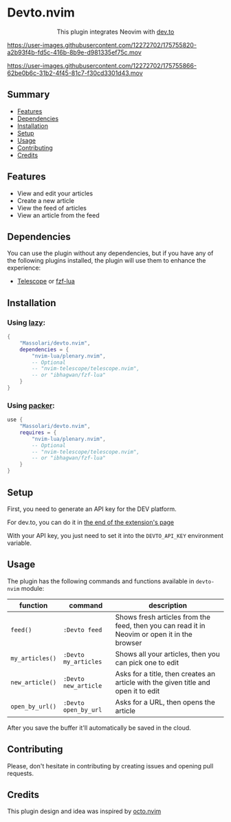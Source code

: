 # Devto.nvim

<p align="center">This plugin integrates Neovim with <a href="https://dev.to">dev.to</a></p>

https://user-images.githubusercontent.com/12272702/175755820-a2b93f4b-fd5c-416b-8b9e-d981335ef75c.mov

https://user-images.githubusercontent.com/12272702/175755866-62be0b6c-31b2-4f45-81c7-f30cd3301d43.mov

## Summary

- [Features](#features)
- [Dependencies](#dependencies)
- [Installation](#installation)
- [Setup](#setup)
- [Usage](#usage)
- [Contributing](#contributing)
- [Credits](#credits)

## Features

- View and edit your articles
- Create a new article
- View the feed of articles
- View an article from the feed

## Dependencies

You can use the plugin without any dependencies, but if you have any of the following plugins installed, the plugin will use them to enhance the experience:

- [Telescope](https://github.com/nvim-telescope/telescope.nvim) or [fzf-lua](https://github.com/ibhagwan/fzf-lua)

## Installation

### Using [lazy](https://github.com/folke/lazy.nvim):

```lua
{
    "Massolari/devto.nvim",
    dependencies = {
        "nvim-lua/plenary.nvim",
        -- Optional
        -- "nvim-telescope/telescope.nvim",
        -- or "ibhagwan/fzf-lua"
    }
}
```

### Using [packer](https://github.com/wbthomason/packer.nvim):

```lua
use {
    "Massolari/devto.nvim",
    requires = {
        "nvim-lua/plenary.nvim",
        -- Optional
        -- "nvim-telescope/telescope.nvim",
        -- or "ibhagwan/fzf-lua"
    }
}
```

## Setup

First, you need to generate an API key for the DEV platform.

For dev.to, you can do it in [the end of the extension's page](https://dev.to/settings/extensions)

With your API key, you just need to set it into the `DEVTO_API_KEY` environment variable.

## Usage

The plugin has the following commands and functions available in `devto-nvim` module:

| function        | command              | description                                                                                  |
| --------------- | -------------------- | -------------------------------------------------------------------------------------------- |
| `feed()`        | `:Devto feed`        | Shows fresh articles from the feed, then you can read it in Neovim or open it in the browser |
| `my_articles()` | `:Devto my_articles` | Shows all your articles, then you can pick one to edit                                       |
| `new_article()` | `:Devto new_article` | Asks for a title, then creates an article with the given title and open it to edit           |
| `open_by_url()` | `:Devto open_by_url` | Asks for a URL, then opens the article                                                       |

After you save the buffer it'll automatically be saved in the cloud.

## Contributing

Please, don't hesitate in contributing by creating issues and opening pull requests.

## Credits

This plugin design and idea was inspired by [octo.nvim](https://github.com/pwntester/octo.nvim)
